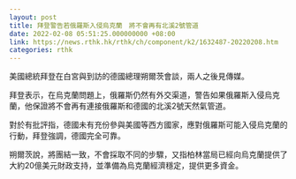 ```yaml
---
layout: post
title: 拜登警告若俄羅斯入侵烏克蘭　將不會再有北溪2號管道
date: 2022-02-08 05:51:25.000000000 +08:00
link: https://news.rthk.hk/rthk/ch/component/k2/1632487-20220208.htm
categories: rthk
---
```


美國總統拜登在白宮與到訪的德國總理朔爾茨會談，兩人之後見傳媒。

拜登表示，在烏克蘭問題上，俄羅斯仍然有外交渠道，警告如果俄羅斯入侵烏克蘭，他保證將不會再有連接俄羅斯和德國的北溪2號天然氣管道。

對於有批評指，德國未有充份參與美國等西方國家，應對俄羅斯可能入侵烏克蘭的行動，拜登強調，德國完全可靠。

朔爾茨說，將團結一致，不會採取不同的步驟，又指柏林當局已經向烏克蘭提供了大約20億美元財政支持，並準備為烏克蘭經濟穩定，提供更多資金。

